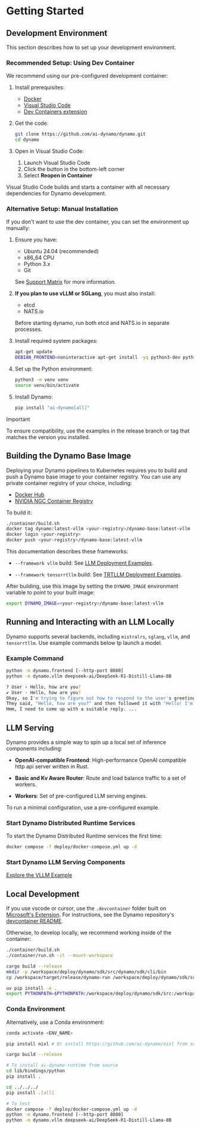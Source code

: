 <!--
SPDX-FileCopyrightText: Copyright (c) 2025 NVIDIA CORPORATION & AFFILIATES.
All rights reserved.
SPDX-License-Identifier: Apache-2.0

Licensed under the Apache License, Version 2.0 (the "License");
you may not use this file except in compliance with the License.
You may obtain a copy of the License at

http://www.apache.org/licenses/LICENSE-2.0

Unless required by applicable law or agreed to in writing, software
distributed under the License is distributed on an "AS IS" BASIS,
WITHOUT WARRANTIES OR CONDITIONS OF ANY KIND, either express or implied.
See the License for the specific language governing permissions and
limitations under the License.
-->

# Getting Started


## Development Environment

This section describes how to set up your development environment.

### Recommended Setup: Using Dev Container

We recommend using our pre-configured development container:

1. Install prerequisites:

   - [Docker](https://www.docker.com/products/docker-desktop)
   - [Visual Studio Code](https://code.visualstudio.com/)
   - [Dev Containers extension](https://marketplace.visualstudio.com/items?itemName=ms-vscode-remote.remote-containers)

2. Get the code:

   ```bash
   git clone https://github.com/ai-dynamo/dynamo.git
   cd dynamo
   ```

3. Open in Visual Studio Code:

   1. Launch Visual Studio Code
   2. Click the button in the bottom-left corner
   3. Select **Reopen in Container**

Visual Studio Code builds and starts a container with all necessary dependencies for Dynamo development.

### Alternative Setup: Manual Installation

If you don't want to use the dev container, you can set the environment up manually:

1. Ensure you have:

   - Ubuntu 24.04 (recommended)
   - x86_64 CPU
   - Python 3.x
   - Git

   See [Support Matrix](support_matrix.md) for more information.

2. **If you plan to use vLLM or SGLang**, you must also install:
   - etcd
   - NATS.io

   Before starting dynamo, run both etcd and NATS.io in separate processes.

3. Install required system packages:
   ```bash
   apt-get update
   DEBIAN_FRONTEND=noninteractive apt-get install -yq python3-dev python3-pip python3-venv libucx0
   ```

4. Set up the Python environment:
   ```bash
   python3 -m venv venv
   source venv/bin/activate
   ```

5. Install Dynamo:
   ```bash
   pip install "ai-dynamo[all]"
   ```

> [!Important]
> To ensure compatibility, use the examples in the release branch or tag that matches the version you installed.


## Building the Dynamo Base Image

Deploying your Dynamo pipelines to Kubernetes requires you to build and push a Dynamo base image to your container registry.
You can use any private container registry of your choice, including:

- [Docker Hub](https://hub.docker.com/)
- [NVIDIA NGC Container Registry](https://catalog.ngc.nvidia.com/)


To build it:

```bash
./container/build.sh
docker tag dynamo:latest-vllm <your-registry>/dynamo-base:latest-vllm
docker login <your-registry>
docker push <your-registry>/dynamo-base:latest-vllm
```

This documentation describes these frameworks:

- `--framework vllm` build:
   See [LLM Deployment Examples](examples/llm_deployment.md).

- `--framework tensorrtllm` build:
   See [TRTLLM Deployment Examples](examples/trtllm.md).

After building, use this image by setting the `DYNAMO_IMAGE` environment variable to point to your built image:

```bash
export DYNAMO_IMAGE=<your-registry>/dynamo-base:latest-vllm
```


## Running and Interacting with an LLM Locally

Dynamo supports several backends, including `mistralrs`, `sglang`, `vllm`, and `tensorrtllm`.
Use example commands below tp launch a model.

### Example Command

```bash
python -m dynamo.frontend [--http-port 8080]
python -m dynamo.vllm deepseek-ai/DeepSeek-R1-Distill-Llama-8B
```

```bash
? User › Hello, how are you?
✔ User · Hello, how are you?
Okay, so I'm trying to figure out how to respond to the user's greeting.
They said, "Hello, how are you?" and then followed it with "Hello! I'm just a program, but thanks for asking."
Hmm, I need to come up with a suitable reply. ...
```


## LLM Serving

Dynamo provides a simple way to spin up a local set of inference components including:

- **OpenAI-compatible Frontend**:
   High-performance OpenAI compatible http api server written in Rust.

- **Basic and Kv Aware Router**:
   Route and load balance traffic to a set of workers.

- **Workers**:
   Set of pre-configured LLM serving engines.

To run a minimal configuration, use a pre-configured example.

### Start Dynamo Distributed Runtime Services

To start the Dynamo Distributed Runtime services the first time:

```bash
docker compose -f deploy/docker-compose.yml up -d
```

### Start Dynamo LLM Serving Components

[Explore the VLLM Example](../components/backends/vllm/README.md)


## Local Development

If you use vscode or cursor, use the `.devcontainer` folder built on [Microsoft's Extension](https://code.visualstudio.com/docs/devcontainers/containers).
For instructions, see the Dynamo repository's [devcontainer README](https://github.com/ai-dynamo/dynamo/blob/main/.devcontainer/README.md).

Otherwise, to develop locally, we recommend working inside of the container:

```bash
./container/build.sh
./container/run.sh -it --mount-workspace

cargo build --release
mkdir -p /workspace/deploy/dynamo/sdk/src/dynamo/sdk/cli/bin
cp /workspace/target/release/dynamo-run /workspace/deploy/dynamo/sdk/src/dynamo/sdk/cli/bin

uv pip install -e .
export PYTHONPATH=$PYTHONPATH:/workspace/deploy/dynamo/sdk/src:/workspace/components/planner/src
```

### Conda Environment

Alternatively, use a Conda environment:

```bash
conda activate <ENV_NAME>

pip install nixl # Or install https://github.com/ai-dynamo/nixl from source

cargo build --release

# To install ai-dynamo-runtime from source
cd lib/bindings/python
pip install .

cd ../../../
pip install .[all]

# To test
docker compose -f deploy/docker-compose.yml up -d
python -m dynamo.frontend [--http-port 8080]
python -m dynamo.vllm deepseek-ai/DeepSeek-R1-Distill-Llama-8B
```
